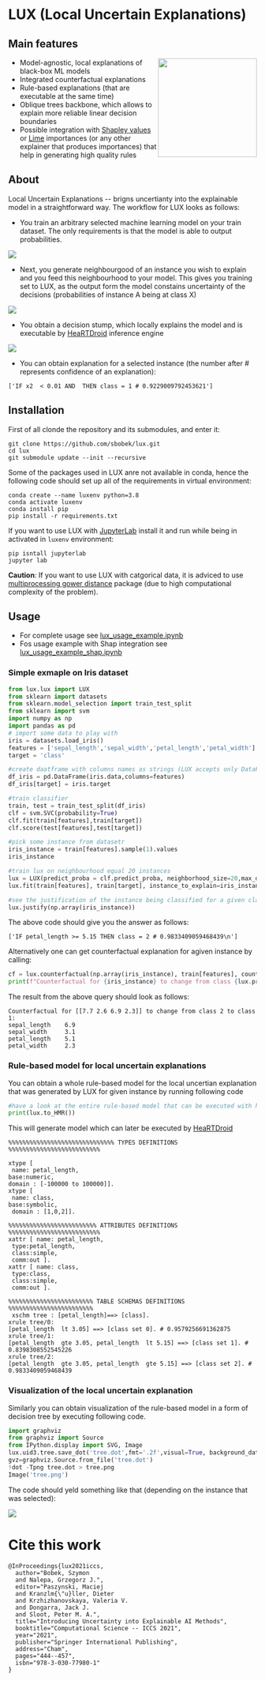 # LUX (Local Uncertain Explanations)
## Main features
  <img align="right"  src="./pix/lux-logo.png" width="200">
  
  * Model-agnostic, local explanations of black-box ML models
  * Integrated counterfactual explanations
  * Rule-based explanations (that are executable at the same time)
  * Oblique trees backbone, which allows to explain more reliable linear decision boundaries
  * Possible integration with [Shapley values](https://shap.readthedocs.io/en/latest/) or [Lime](https://github.com/marcotcr/lime) importances (or any other explainer that produces importances) that help in generating high quality rules
  
## About
Local Uncertain Explanations -- brigns uncertianty into the explainable model in a straightforward way.
The workflow for LUX looks as follows:
  - You train an arbitrary selected machine learning model on your train dataset. The only requirements is that the model is able to output probabilities.
  
  ![](./decbound-point.png)
  - Next, you generate neighbourgood of an instance you wish to explain and you feed this neighbourhood to your model. This gives you training set to LUX, as the output form the model constains uncertainty of the decisions (probabilities of instance A being at class X)
  
  ![](./neighbourhood.png)
  - You obtain a decision stump, which locally explains the model and is executable by [HeaRTDroid](https://heartdroid.re) inference engine
  
  ![](./hmrp.png)
  - You can obtain explanation for a selected instance (the number after # represents confidence of an explanation):
  ```
  ['IF x2  < 0.01 AND  THEN class = 1 # 0.9229009792453621']
  ```

## Installation

First of all  clonde the repository and its submodules, and enter it:
```
git clone https://github.com/sbobek/lux.git
cd lux
git submodule update --init --recursive
```
Some of the packages used in LUX anre not available in conda, hence the following code should set up all of the requirements in virtual environment:

```
conda create --name luxenv python=3.8
conda activate luxenv
conda install pip
pip install -r requirements.txt
```
If you want to use LUX with [JupyterLab](https://jupyter.org/) install it and run while being in activated in `luxenv` environment:

```
pip isntall jupyterlab
jupyter lab
```

**Caution**: If you want to use LUX with catgorical data, it is adviced to use [multiprocessing gower distance](https://github.com/sbobek/gower/tree/add-multiprocessing) package (due to high computational complexity of the problem). 

## Usage

  * For complete usage see [lux_usage_example.ipynb](lux_usage_example.ipynb)
  * Fos usage example with Shap integration see [lux_usage_example_shap.ipynb](lux_usage_example_shap.ipynb)

### Simple exmaple on Iris dataset

``` python
from lux.lux import LUX
from sklearn import datasets
from sklearn.model_selection import train_test_split
from sklearn import svm
import numpy as np
import pandas as pd
# import some data to play with
iris = datasets.load_iris()
features = ['sepal_length','sepal_width','petal_length','petal_width']
target = 'class'

#create daatframe with columns names as strings (LUX accepts only DataFrames withj string columns names)
df_iris = pd.DataFrame(iris.data,columns=features)
df_iris[target] = iris.target

#train classifier
train, test = train_test_split(df_iris)
clf = svm.SVC(probability=True)
clf.fit(train[features],train[target])
clf.score(test[features],test[target])

#pick some instance from datasetr
iris_instance = train[features].sample(1).values
iris_instance

#train lux on neighbourhood equal 20 instances
lux = LUX(predict_proba = clf.predict_proba, neighborhood_size=20,max_depth=2,  node_size_limit = 1, grow_confidence_threshold = 0 )
lux.fit(train[features], train[target], instance_to_explain=iris_instance,class_names=[0,1,2])

#see the justification of the instance being classified for a given class
lux.justify(np.array(iris_instance))

```

The above code should give you the answer as follows:
```
['IF petal_length >= 5.15 THEN class = 2 # 0.9833409059468439\n']
```

Alternatively one can get counterfactual explanation for agiven instance by calling:

``` python
cf = lux.counterfactual(np.array(iris_instance), train[features], counterfactual_representative='nearest', topn=1)[0]
print(f"Counterfactual for {iris_instance} to change from class {lux.predict(np.array(iris_instance))[0]} to class {cf['prediction']}: \n{cf['counterfactual']}")
```
The result from the above query should look as follows:

```
Counterfactual for [[7.7 2.6 6.9 2.3]] to change from class 2 to class 1: 
sepal_length    6.9
sepal_width     3.1
petal_length    5.1
petal_width     2.3
```

### Rule-based model for local uncertain explanations
You can obtain a whole rule-based model for the local uncertian explanation that was generated by LUX for given instance by running following code

``` python
#have a look at the entire rule-based model that can be executed with https:://heartdroid.re
print(lux.to_HMR())
```

This will generate model which can later be executed by [HeaRTDroid](https://heartdroid.re)

```
%%%%%%%%%%%%%%%%%%%%%%%%%%%%%% TYPES DEFINITIONS %%%%%%%%%%%%%%%%%%%%%%%%%%

xtype [
 name: petal_length, 
base:numeric,
domain : [-100000 to 100000]].
xtype [
 name: class, 
base:symbolic,
 domain : [1,0,2]].

%%%%%%%%%%%%%%%%%%%%%%%%% ATTRIBUTES DEFINITIONS %%%%%%%%%%%%%%%%%%%%%%%%%%
xattr [ name: petal_length,
 type:petal_length,
 class:simple,
 comm:out ].
xattr [ name: class,
 type:class,
 class:simple,
 comm:out ].

%%%%%%%%%%%%%%%%%%%%%%%% TABLE SCHEMAS DEFINITIONS %%%%%%%%%%%%%%%%%%%%%%%%
 xschm tree : [petal_length]==> [class].
xrule tree/0:
[petal_length  lt 3.05] ==> [class set 0]. # 0.9579256691362875
xrule tree/1:
[petal_length  gte 3.05, petal_length  lt 5.15] ==> [class set 1]. # 0.8398308552545226
xrule tree/2:
[petal_length  gte 3.05, petal_length  gte 5.15] ==> [class set 2]. # 0.9833409059468439
```
### Visualization of the local uncertain explanation
Similarly you can obtain visualization of the rule-based model in a form of decision tree by executing following code. 

``` python
import graphviz
from graphviz import Source
from IPython.display import SVG, Image
lux.uid3.tree.save_dot('tree.dot',fmt='.2f',visual=True, background_data=train)
gvz=graphviz.Source.from_file('tree.dot')
!dot -Tpng tree.dot > tree.png
Image('tree.png')
```

The code should yeld something like that (depending on the instance that was selected):

![](./utree.png)

# Cite this work

```
@InProceedings{lux2021iccs,
  author="Bobek, Szymon
  and Nalepa, Grzegorz J.",
  editor="Paszynski, Maciej
  and Kranzlm{\"u}ller, Dieter
  and Krzhizhanovskaya, Valeria V.
  and Dongarra, Jack J.
  and Sloot, Peter M. A.",
  title="Introducing Uncertainty into Explainable AI Methods",
  booktitle="Computational Science -- ICCS 2021",
  year="2021",
  publisher="Springer International Publishing",
  address="Cham",
  pages="444--457",
  isbn="978-3-030-77980-1"
}
